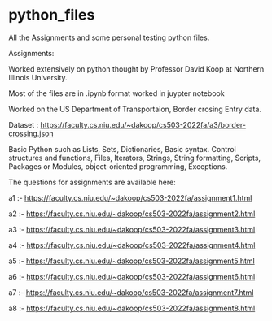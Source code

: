 # python_files

All the Assignments and some personal testing python files.

Assignments:

Worked extensively on python thought by Professor David Koop at Northern Illinois University.

Most of the files are in .ipynb format worked in juypter notebook

Worked on the US Department of Transportaion, Border crosing Entry data.

Dataset : https://faculty.cs.niu.edu/~dakoop/cs503-2022fa/a3/border-crossing.json

Basic Python such as Lists, Sets, Dictionaries, Basic syntax. Control structures and functions, Files, Iterators, Strings, String formatting, Scripts, Packages or Modules, object-oriented programming, Exceptions.

The questions for assignments are available here:

a1 :- https://faculty.cs.niu.edu/~dakoop/cs503-2022fa/assignment1.html

a2 :- https://faculty.cs.niu.edu/~dakoop/cs503-2022fa/assignment2.html

a3 :- https://faculty.cs.niu.edu/~dakoop/cs503-2022fa/assignment3.html

a4 :- https://faculty.cs.niu.edu/~dakoop/cs503-2022fa/assignment4.html

a5 :- https://faculty.cs.niu.edu/~dakoop/cs503-2022fa/assignment5.html

a6 :- https://faculty.cs.niu.edu/~dakoop/cs503-2022fa/assignment6.html

a7 :- https://faculty.cs.niu.edu/~dakoop/cs503-2022fa/assignment7.html

a8 :- https://faculty.cs.niu.edu/~dakoop/cs503-2022fa/assignment8.html 

